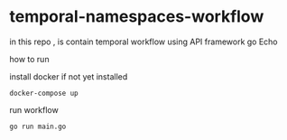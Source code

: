 # temporal-namespaces-workflow

in this repo , is contain temporal workflow using API framework go Echo 

how to run 

install docker if not yet installed

```
docker-compose up 
```


run workflow

```
go run main.go
```